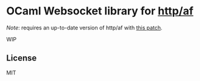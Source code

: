 # OCaml Websocket library for [http/af](https://github.com/inhabitedtype/httpaf)

*Note*: requires an up-to-date version of http/af with [this
patch](https://github.com/inhabitedtype/httpaf/pull/66).

WIP

## License

MIT
